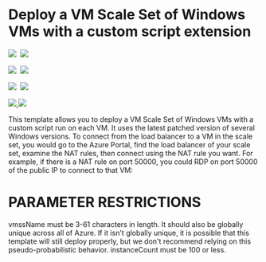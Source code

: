 # Deploy a VM Scale Set of Windows VMs with a custom script extension

<IMG SRC="https://azbotstorage.blob.core.windows.net/badges/201-vmss-custom-script-windows/PublicLastTestDate.svg" />&nbsp;
<IMG SRC="https://azbotstorage.blob.core.windows.net/badges/201-vmss-custom-script-windows/PublicDeployment.svg" />&nbsp;

<IMG SRC="https://azbotstorage.blob.core.windows.net/badges/201-vmss-custom-script-windows/FairfaxLastTestDate.svg" />&nbsp;
<IMG SRC="https://azbotstorage.blob.core.windows.net/badges/201-vmss-custom-script-windows/FairfaxDeployment.svg" />&nbsp;

<IMG SRC="https://azbotstorage.blob.core.windows.net/badges/201-vmss-custom-script-windows/BestPracticeResult.svg" />&nbsp;
<IMG SRC="https://azbotstorage.blob.core.windows.net/badges/201-vmss-custom-script-windows/CredScanResult.svg" />&nbsp;

<a href="https://portal.azure.com/#create/Microsoft.Template/uri/https%3A%2F%2Fraw.githubusercontent.com%2FAzure%2Fazure-quickstart-templates%2Fmaster%2F201-vmss-custom-script-windows%2Fazuredeploy.json" target="_blank">
    <img src="http://azuredeploy.net/deploybutton.png"/>
</a>
<a href="http://armviz.io/#/?load=https%3A%2F%2Fraw.githubusercontent.com%2FAzure%2Fazure-quickstart-templates%2Fmaster%2F201-vmss-custom-script-windows%2Fazuredeploy.json" target="_blank">
    <img src="http://armviz.io/visualizebutton.png"/>
</a>

This template allows you to deploy a VM Scale Set of Windows VMs with a custom script run on each VM. It uses the latest patched version of several Windows versions. To connect from the load balancer to a VM in the scale set, you would go to the Azure Portal, find the load balancer of your scale set, examine the NAT rules, then connect using the NAT rule you want. For example, if there is a NAT rule on port 50000, you could RDP on port 50000 of the public IP to connect to that VM:

PARAMETER RESTRICTIONS
======================

vmssName must be 3-61 characters in length. It should also be globally unique across all of Azure. If it isn't globally unique, it is possible that this template will still deploy properly, but we don't recommend relying on this pseudo-probabilistic behavior.
instanceCount must be 100 or less.
